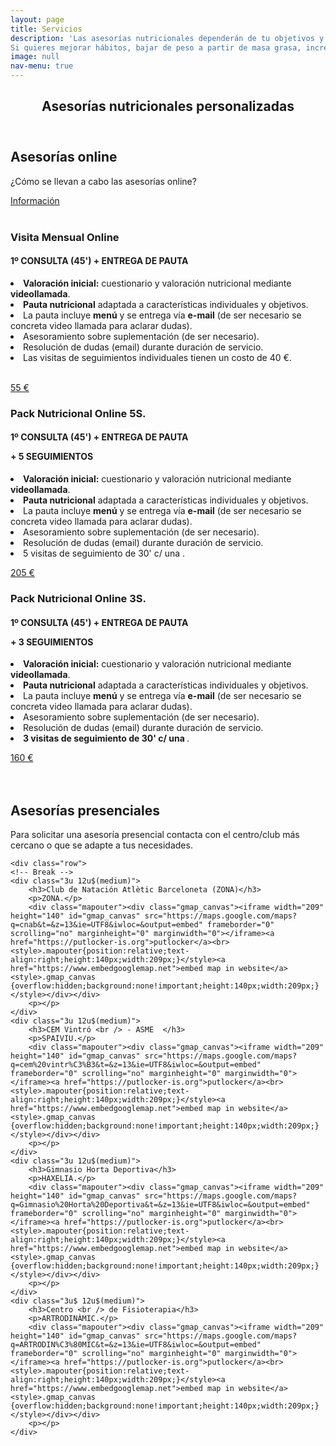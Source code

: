 ```yaml
---
layout: page
title: Servicios
description: 'Las asesorías nutricionales dependerán de tu objetivos y características individuales como tu historial cínico, hábitos, preferencias, actividad física que realizas habitualmente.
Si quieres mejorar hábitos, bajar de peso a partir de masa grasa, incrementar masa muscular o aprender a comer no dudes en contactarme.'
image: null
nav-menu: true
---
```


<!-- Main -->
<div id="main" class="alt">

<!-- One -->
<section id="one">
	<div class="inner">
		<header class="major">
			<h1>Asesorías nutricionales personalizadas</h1>
		</header>

<!-- Content -->
				
<h2 id="asesorías online">Asesorías online</h2>
<p>¿Cómo se llevan a cabo las asesorías online? </p>
<a href="Asesoríaonline.html" class="button big">Información</a>
		
<br />
<br />
<p> </p>
<p> </p>

<div class="row">
  	<div class="4u 12u$(medium)">
		<h3>Visita Mensual Online</h3> <h4>1º CONSULTA (45') + ENTREGA DE PAUTA   </br>          </h4>
		<p><li><b>Valoración inicial:</b> cuestionario y valoración nutricional mediante <b>videollamada</b>.</li>
		<li><b>Pauta nutricional</b> adaptada a características individuales y objetivos.</li>
		<li>La pauta incluye <b>menú</b> y se entrega vía <b>e-mail</b> (de ser necesario se concreta video llamada para aclarar dudas).</li>
		<li>Asesoramiento sobre suplementación (de ser necesario).</li>
		<li>Resolución de dudas (email) durante duración de servicio.</li>
		<li>Las visitas de seguimientos individuales tienen un costo de 40 €.</li></p>
		<p>  </p>
		<p>  </p>
		<br />
		<a href="https://easyweek.io/carla-cicchitti-nutricion-deportiva" class="button big">55 €</a>
	</div>
	<div class="4u 12u$(medium)">
		<h3>Pack Nutricional Online 5S.</h3> <h4> 1º CONSULTA (45') + ENTREGA DE PAUTA <p> + 5 SEGUIMIENTOS</p></h4>
		<p><li><b>Valoración inicial:</b> cuestionario y valoración nutricional mediante <b>videollamada</b>.</li>
		<li><b>Pauta nutricional</b> adaptada a características individuales y objetivos.</li>
		<li>La pauta incluye <b>menú</b> y se entrega vía <b>e-mail</b> (de ser necesario se concreta video llamada para aclarar dudas).</li>
		<li>Asesoramiento sobre suplementación (de ser necesario).</li>
		<li>Resolución de dudas (email) durante duración de servicio.</li>
		<li>5 visitas de seguimiento de 30' c/ una .</li></p>
		<p>      </p>
		<p>      </p>
    		<a href="https://easyweek.io/carla-cicchitti-nutricion-deportiva" class="button special big">205 €</a>
	</div>
	<div class="4u$ 12u$(medium)">
		<h3>Pack Nutricional Online 3S.</h3> <h4>1º CONSULTA (45') + ENTREGA DE PAUTA <p> + 3 SEGUIMIENTOS</p></h4>
		<p><li><b>Valoración inicial:</b> cuestionario y valoración nutricional mediante <b>videollamada</b>.</li>
		<li><b>Pauta nutricional</b> adaptada a características individuales y objetivos.</li>
		<li>La pauta incluye <b>menú</b> y se entrega vía <b>e-mail</b> (de ser necesario se concreta video llamada para aclarar dudas).</li>
		<li>Asesoramiento sobre suplementación (de ser necesario).</li>
		<li>Resolución de dudas (email) durante duración de servicio.</li>
		<li><b>3 visitas de seguimiento de 30' c/ una </b> .</li></p>
		<p></p>
		<a href="https://easyweek.io/carla-cicchitti-nutricion-deportiva" class="button big">160 €</a>
	</div>
</div>
<!-- Content -->
<br />
<br />
<p> </p>
<p> </p>
<h2 id="content">Asesorías presenciales</h2>
<a id="mapas"></a> 
<p>Para solicitar una asesoría presencial contacta con el centro/club más cercano o que se adapte a tus necesidades.</p>

	<div class="row">
	<!-- Break -->
	<div class="3u 12u$(medium)">
		<h3>Club de Natación Atlètic Barceloneta (ZONA)</h3>
		<p>ZONA.</p>
		<div class="mapouter"><div class="gmap_canvas"><iframe width="209" height="140" id="gmap_canvas" src="https://maps.google.com/maps?q=cnab&t=&z=13&ie=UTF8&iwloc=&output=embed" frameborder="0" scrolling="no" marginheight="0" marginwidth="0"></iframe><a href="https://putlocker-is.org">putlocker</a><br><style>.mapouter{position:relative;text-align:right;height:140px;width:209px;}</style><a href="https://www.embedgooglemap.net">embed map in website</a><style>.gmap_canvas {overflow:hidden;background:none!important;height:140px;width:209px;}</style></div></div>
		<p></p>
	</div>
	<div class="3u 12u$(medium)">
		<h3>CEM Vintró <br /> - ASME  </h3>
		<p>SPAIVIU.</p>
		<div class="mapouter"><div class="gmap_canvas"><iframe width="209" height="140" id="gmap_canvas" src="https://maps.google.com/maps?q=cem%20vintr%C3%B3&t=&z=13&ie=UTF8&iwloc=&output=embed" frameborder="0" scrolling="no" marginheight="0" marginwidth="0"></iframe><a href="https://putlocker-is.org">putlocker</a><br><style>.mapouter{position:relative;text-align:right;height:140px;width:209px;}</style><a href="https://www.embedgooglemap.net">embed map in website</a><style>.gmap_canvas {overflow:hidden;background:none!important;height:140px;width:209px;}</style></div></div>
		<p></p>
	</div>
	<div class="3u 12u$(medium)">
		<h3>Gimnasio Horta Deportiva</h3>
		<p>HAXELIA.</p>
		<div class="mapouter"><div class="gmap_canvas"><iframe width="209" height="140" id="gmap_canvas" src="https://maps.google.com/maps?q=Gimnasio%20Horta%20Deportiva&t=&z=13&ie=UTF8&iwloc=&output=embed" frameborder="0" scrolling="no" marginheight="0" marginwidth="0"></iframe><a href="https://putlocker-is.org">putlocker</a><br><style>.mapouter{position:relative;text-align:right;height:140px;width:209px;}</style><a href="https://www.embedgooglemap.net">embed map in website</a><style>.gmap_canvas {overflow:hidden;background:none!important;height:140px;width:209px;}</style></div></div>
		<p></p>
	</div>
	<div class="3u$ 12u$(medium)">
		<h3>Centro <br /> de Fisioterapia</h3>
		<p>ARTRODINÀMIC.</p>
		<div class="mapouter"><div class="gmap_canvas"><iframe width="209" height="140" id="gmap_canvas" src="https://maps.google.com/maps?q=ARTRODIN%C3%80MIC&t=&z=13&ie=UTF8&iwloc=&output=embed" frameborder="0" scrolling="no" marginheight="0" marginwidth="0"></iframe><a href="https://putlocker-is.org">putlocker</a><br><style>.mapouter{position:relative;text-align:right;height:140px;width:209px;}</style><a href="https://www.embedgooglemap.net">embed map in website</a><style>.gmap_canvas {overflow:hidden;background:none!important;height:140px;width:209px;}</style></div></div>
		<p></p>
	</div>
</div>
